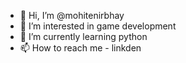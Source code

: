 - 👋 Hi, I’m @mohitenirbhay
- 👀 I’m interested in game development
- 🌱 I’m currently learning python
- 📫 How to reach me - linkden


<!---
mohitenirbhay/mohitenirbhay is a ✨ special ✨ repository because its `README.md` (this file) appears on your GitHub profile.
You can click the Preview link to take a look at your changes.
--->
